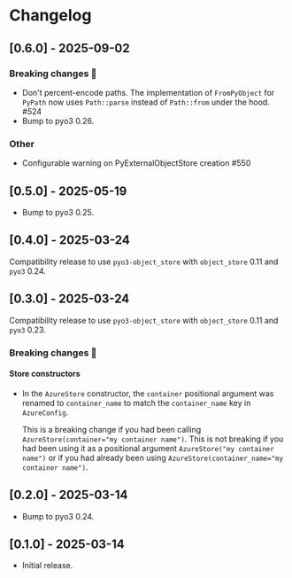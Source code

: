 # Changelog

## [0.6.0] - 2025-09-02

### Breaking changes :wrench:

- Don't percent-encode paths. The implementation of `FromPyObject` for `PyPath` now uses `Path::parse` instead of `Path::from` under the hood. #524
- Bump to pyo3 0.26.

### Other

- Configurable warning on PyExternalObjectStore creation #550

## [0.5.0] - 2025-05-19

- Bump to pyo3 0.25.

## [0.4.0] - 2025-03-24

Compatibility release to use `pyo3-object_store` with `object_store` 0.11 and `pyo3` 0.24.

## [0.3.0] - 2025-03-24

Compatibility release to use `pyo3-object_store` with `object_store` 0.11 and `pyo3` 0.23.

### Breaking changes :wrench:

#### Store constructors

- In the `AzureStore` constructor, the `container` positional argument was renamed to `container_name` to match the `container_name` key in `AzureConfig`.

  This is a breaking change if you had been calling `AzureStore(container="my container name")`. This is not breaking if you had been using it as a positional argument `AzureStore("my container name")` or if you had already been using `AzureStore(container_name="my container name")`.

## [0.2.0] - 2025-03-14

- Bump to pyo3 0.24.

## [0.1.0] - 2025-03-14

- Initial release.

